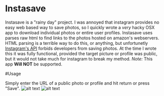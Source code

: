 Instasave
=========

Instasave is a "rainy day" project. I was annoyed that instagram provides no easy web based way to save photos, so I quickly wrote a *very* hacky OSX app to download individual photos or entire user profiles. Instasave uses parses raw html to find links to the photos hosted on amazon's webservers. HTML parsing is a terrible way to do this, or anything, but unfortunetly [Instagram's API](http://instagram.com/developer/) forbids developers from saving photos. At the time I wrote this it was fully functional, provided the target picture or profile was public, but it would not take much for instagram to break my method. *Note:* This app **Will NOT** be supported.


#Usage

Simply enter the URL of a public photo or profile and hit return or press "Save".
![alt text](http://f.cl.ly/items/3o2q3W2F32252c0r2W3Q/Screen%20Shot%202014-04-12%20at%206.05.06%20PM.png "Screenshot")
![alt text](http://f.cl.ly/items/3J2p1y3v1E25042O3V2P/Screen%20Shot%202014-04-12%20at%206.05.12%20PM.png "Screenshot")
